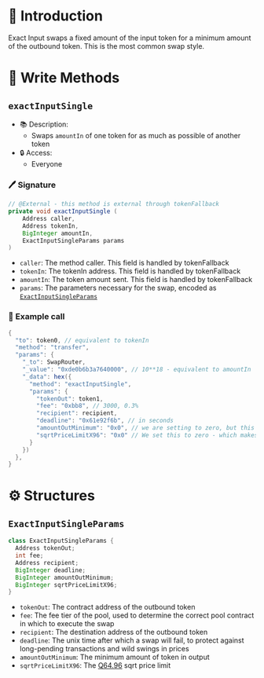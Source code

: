 # 📖 Introduction

Exact Input swaps a fixed amount of the input token for a minimum amount of the outbound token. This is the most common swap style.

# 📜 Write Methods

## `exactInputSingle`

- 📚 Description: 
  - Swaps `amountIn` of one token for as much as possible of another token
- 🔒 Access: 
  - Everyone

### 🖊️ Signature

```java
// @External - this method is external through tokenFallback
private void exactInputSingle (
    Address caller, 
    Address tokenIn, 
    BigInteger amountIn, 
    ExactInputSingleParams params
)
```

- `caller`: The method caller. This field is handled by tokenFallback
- `tokenIn`: The tokenIn address. This field is handled by tokenFallback
- `amountIn`: The token amount sent. This field is handled by tokenFallback
- `params`: The parameters necessary for the swap, encoded as [`ExactInputSingleParams`](#exactinputsingleparams)

### 🧪 Example call

```java
{
  "to": token0, // equivalent to tokenIn
  "method": "transfer",
  "params": {
    "_to": SwapRouter,
    "_value": "0xde0b6b3a7640000", // 10**18 - equivalent to amountIn
    "_data": hex({
      "method": "exactInputSingle",
      "params": {
        "tokenOut": token1,
        "fee": "0xbb8", // 3000, 0.3%
        "recipient": recipient,
        "deadline": "0x61e92f6b", // in seconds
        "amountOutMinimum": "0x0", // we are setting to zero, but this is a significant risk in production. For a real deployment, this value should be calculated using our SDK or an onchain price oracle - this helps protect against getting an unusually bad price for a trade due to a front-running sandwich or another type of price manipulation
        "sqrtPriceLimitX96": "0x0" // We set this to zero - which makes this parameter inactive. In production, this value can be used to set the limit for the price the swap will push the pool to, which can help protect against price impact or for setting up logic in a variety of price-relevant mechanisms
      }
    })
  },
}
```

# ⚙️ Structures

## `ExactInputSingleParams`

```java
class ExactInputSingleParams {
  Address tokenOut;
  int fee;
  Address recipient;
  BigInteger deadline;
  BigInteger amountOutMinimum;
  BigInteger sqrtPriceLimitX96;
}
```

- `tokenOut`: The contract address of the outbound token
- `fee`: The fee tier of the pool, used to determine the correct pool contract in which to execute the swap
- `recipient`: The destination address of the outbound token
- `deadline`: The unix time after which a swap will fail, to protect against long-pending transactions and wild swings in prices
- `amountOutMinimum`: The minimum amount of token in output
- `sqrtPriceLimitX96`: The [Q64.96](/commons/q6496.md) sqrt price limit
